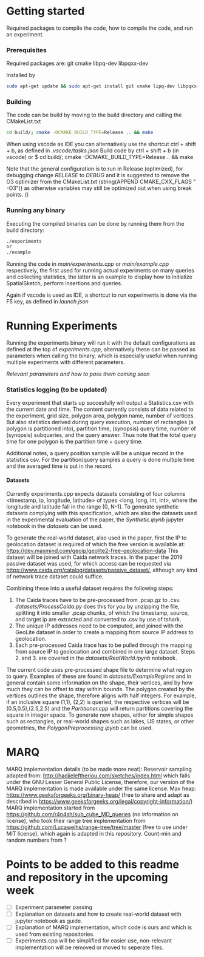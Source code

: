 # Getting started
Required packages to compile the code, how to compile the code, and run an experiment.

### Prerequisites
Required packages are: git cmake libpq-dev libpqxx-dev

Installed by 
```sh
sudo apt-get update && sudo apt-get install git cmake lipq-dev libpqxx-dev
```

### Building
The code can be build by moving to the build directory and calling the CMakeList.txt
```sh
cd build/; cmake -DCMAKE_BUILD_TYPE=Release .. && make
```


When using vscode as IDE you can alternatively use the shortcut ctrl + shift + b, as defined in *.vscode/tasks.json*
Build code by ctrl + shift + b (in vscode) or $ cd build/; cmake -DCMAKE_BUILD_TYPE=Release .. && make

Note that the general configuration is to run in Release (optimized), for debugging change *RELEASE* to *DEBUG* and it is suggested to remove the O3 optimizer from the CMakeList.txt (string(APPEND CMAKE_CXX_FLAGS " -O3")) as otherwise variables may still be optimized out when using break points. ()

### Running any binary
Executing the compiled binaries can be done by running them from the build directory:
```sh
./experiments
or
./example
```
Running the code in *main/experiments.cpp* or *main/example.cpp* respectively, the first used for running actual experiments on many queries and collecting statistics, the latter is an example to display how to initialize SpatialSketch, perform insertions and queries.

Again if vscode is used as IDE, a shortcut to run experiments is done via the F5 key, as defined in *launch.json*

# Running Experiments
Running the experiments binary will run it with the default configurations as defined at the top of *experiments.cpp*, alternatively these can be passed as parameters when calling the binary, which is especially useful when running multiple experiments with different parameters.

*Relevant parameters and how to pass them coming soon*

### Statistics logging (to be updated)
Every experiment that starts up succesfully will output a Statistics.csv with the current date and time. The content currently consists of data related to the experiment, grid size, polygon area, polygon name, number of vertices. But also statistics derived during query execution, number of rectangles (a polygon is partitioned into), partition time, (synopsis) query time, number of (synopsis) subqueries, and the query answer. Thus note that the total query time for one polygon is the partition time + query time.

Additional notes, a query position sample will be a unique record in the statistics csv. For the partition/query samples a query is done multiple time and the averaged time is put in the record.


#### Datasets
Currently experiments.cpp expects datasets consisting of four columns <timestamp, ip, longitude, latitude> of types <long, long, int, int>, where the longitude and latitude fall in the range [0, N-1].
To generate synthetic datasets complying with this specification, which are also the datasets used in the experimental evaluation of the paper, the *Synthetic.ipynb* jupyter notebook in the *datasets* can be used. 

To generate the real-world dataset, also used in the paper, first the IP to geolocation dataset is required of which the free version is available at: https://dev.maxmind.com/geoip/geolite2-free-geolocation-data
This dataset will be joined with Caida network traces. In the paper the 2019 passive dataset was used, for which access can be requested via https://www.caida.org/catalog/datasets/passive_dataset/, although any kind of network trace dataset could suffice.

Combining these into a useful dataset requires the following steps:
1. The Caida traces have to be pre-processed from .pcap.gz to .csv. *datasets/ProcessCaida.py* does this for you by unzipping the file, splitting it into smaller .pcap chunks, of which the timestamp, source, and target ip are extracted and converted to .csv by use of tshark.
2. The unique IP addresses need to be computed, and joined with the GeoLite dataset in order to create a mapping from source IP address to geolocation.
3. Each pre-processed Caida trace has to be pulled through the mapping from source IP to geolocation and combined in one large dataset.
Steps 2. and 3. are covered in the *datasets/RealWorld.ipynb* notebook.

The current code uses pre-processed shape file to determine what region to query. Examples of these are found in *datasets/ExampleRegions* and in general contain some information on the shape, their vertices, and by how much they can be offset to stay within bounds. The polygon created by the vertices outlines the shape, therefore aligns with half integers. For example, if an inclusive square (1,1), (2,2) is queried, the respective vertices will be (0.5,0.5),(2.5,2.5) and the *Partitioner.cpp* will return partitions covering the square in integer space. To generate new shapes, either for simple shapes such as rectangles, or real-world shapes such as lakes, US states, or other geometries, the *PolygonPreprocessing.ipynb* can be used. 

# MARQ
MARQ implementation details (to be made more neat):
Reservoir sampling adapted from: http://hadjieleftheriou.com/sketches/index.html which falls under the GNU Lesser General Public License, therefore, our version of the MARQ implementation is made available under the same license.
Max heap: https://www.geeksforgeeks.org/binary-heap/ (free to share and adapt as described in https://www.geeksforgeeks.org/legal/copyright-information/)
MARQ implementation started from https://github.com/r4n4sh/sub_cube_MD_queries (no information on license), who took their range tree implementation from https://github.com/Lucaweihs/range-tree/tree/master (free to use under MIT license). which again is adapted in this repository.
Count-min and random numbers from ?

# Points to be added to this readme and repository in the upcoming week
- [ ] Experiment parameter passing
- [ ] Explanation on datasets and how to create real-world dataset with jupyter notebook as guide.
- [ ] Explanation of MARQ implementation, which code is ours and which is used from existing repositories.
- [ ] Experiments.cpp will be simplified for easier use, non-relevant implementation will be removed or moved to seperate files.